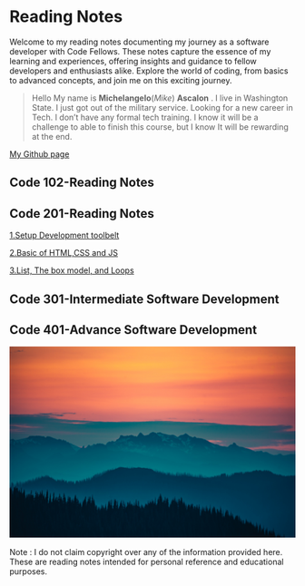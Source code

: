 # Reading Notes

Welcome to my reading notes documenting my journey as a software developer with Code Fellows. These notes capture the essence of my learning and experiences, offering insights and guidance to fellow developers and enthusiasts alike. Explore the world of coding, from basics to advanced concepts, and join me on this exciting journey.

>Hello My name is **Michelangelo**(*Mike*) **Ascalon** . I live in Washington State. I just got out of the military service. Looking for a new career in Tech. I don’t have any formal tech training. I know it will be a challenge to able to finish this course, but I know It will be rewarding at the end.

 [My Github page](https://github.com/mikeascalon)

## Code 102-Reading Notes

## Code 201-Reading Notes

[1.Setup Development toolbelt](code201/class01.md)

[2.Basic of HTML,CSS and JS](code201/class02.md)

[3.List, The box model, and Loops](code201/class03.md)

## Code 301-Intermediate Software Development

## Code 401-Advance Software Development

![Welcome to Pacific North West](layers-5_resized.jpg)

Note : I do not claim copyright over any of the information provided here. These are reading notes intended for personal reference and educational purposes.
